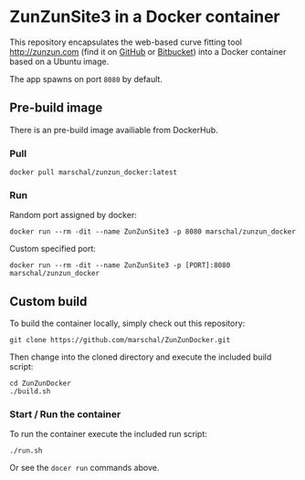 # ZunZunSite3 in a Docker container
This repository encapsulates the web-based curve fitting tool http://zunzun.com (find it on [GitHub](https://github.com/zunzun/zunzunsite3) or [Bitbucket](https://bitbucket.org/zunzuncode/zunzunsite3)) into a Docker container based on a Ubuntu image.

The app spawns on port `8080` by default.

## Pre-build image
There is an pre-build image availiable from DockerHub.

### Pull
```
docker pull marschal/zunzun_docker:latest
```

### Run
Random port assigned by docker:
```
docker run --rm -dit --name ZunZunSite3 -p 8080 marschal/zunzun_docker
```

Custom specified port:
```
docker run --rm -dit --name ZunZunSite3 -p [PORT]:8080 marschal/zunzun_docker
```


## Custom build
To build the container locally, simply check out this repository:
```
git clone https://github.com/marschal/ZunZunDocker.git
```
Then change into the cloned directory and execute the included build script:
```
cd ZunZunDocker
./build.sh
```

### Start / Run the container
To run the container execute the included run script:
```
./run.sh
```
Or see the `docer run` commands above.
